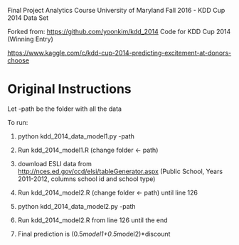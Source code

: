 Final Project Analytics Course University of Maryland Fall 2016 - KDD Cup 2014 Data Set
 
Forked from: https://github.com/yoonkim/kdd_2014
Code for KDD Cup 2014 (Winning Entry)

https://www.kaggle.com/c/kdd-cup-2014-predicting-excitement-at-donors-choose

Original Instructions
========
Let -path be the folder with all the data 

To run: 
1. python kdd_2014_data_model1.py -path

2. Run kdd_2014_model1.R (change folder <- path) 

3. download ESLI data from http://nces.ed.gov/ccd/elsi/tableGenerator.aspx (Public School, Years 2011-2012, columns school id and school type) 

4. Run kdd_2014_model2.R (change folder <- path) until line 126 

5. python kdd_2014_data_model2.py -path

6. Run kdd_2014_model2.R from line 126 until the end

7. Final prediction is (0.5*model1+0.5*model2)*discount

